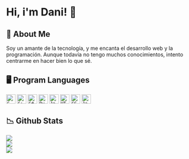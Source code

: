 # Hi, i'm Dani! 👋

## 🌠 About Me
Soy un amante de la tecnología, y me encanta el desarrollo web y la programación.
Aunque todavía no tengo muchos conocimientos, intento centrarme en hacer bien lo que sé.

## 🖥️ Program Languages

<code><img title="C" height="25" src="https://github.com/zumrudu-anka/zumrudu-anka/blob/master/images/c.svg"></code>
<code><img title="C++" height="25" src="https://github.com/zumrudu-anka/zumrudu-anka/blob/master/images/cpp.svg"></code>
<code><img title="C#" height="25" src="https://github.com/zumrudu-anka/zumrudu-anka/blob/master/images/cSharp.svg"></code>
<code><img title="Python" height="25" src="https://github.com/zumrudu-anka/zumrudu-anka/blob/master/images/python.svg"></code>
<code><img title="Javascript" height="25" src="https://github.com/zumrudu-anka/zumrudu-anka/blob/master/images/javascript.svg"></code>
<code><img title="HTML5" height="25" src="https://github.com/zumrudu-anka/zumrudu-anka/blob/master/images/html5.svg"></code>
<code><img title="CSS" height="25" src="https://github.com/zumrudu-anka/zumrudu-anka/blob/master/images/css.svg"></code>
<code><img title="Java" height="25" src="https://github.com/zumrudu-anka/zumrudu-anka/blob/master/images/java-original.svg"></code>

## 📉 Github Stats
![](https://github-readme-stats.vercel.app/api?username=Daniel0611CN&theme=onedark&hide_border=false&include_all_commits=false&count_private=false)<br/>
![](https://github-readme-streak-stats.herokuapp.com/?user=Daniel0611CN&theme=onedark&hide_border=false)<br/>
![](https://github-readme-stats.vercel.app/api/top-langs/?username=Daniel0611CN&theme=onedark&hide_border=false&include_all_commits=false&count_private=false&layout=compact)


<!--
**Daniel0611CN/Daniel0611CN** is a ✨ _special_ ✨ repository because its `README.md` (this file) appears on your GitHub profile.

Here are some ideas to get you started:


